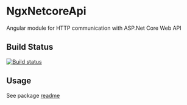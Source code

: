 # NgxNetcoreApi

Angular module for HTTP communication with ASP.Net Core Web API

## Build Status
[![Build status](https://saji.visualstudio.com/Open%20Source/_apis/build/status/NgxNetCoreApi)](https://saji.visualstudio.com/Open%20Source/_build/latest?definitionId=28)

## Usage
See package [readme](/projects/ngx-netcore-api/README.md)
